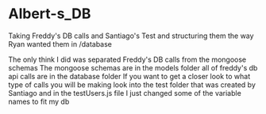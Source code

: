 # Albert-s_DB

Taking Freddy's DB calls and Santiago's Test and structuring them the way Ryan wanted them in /database

The only think I did was separated Freddy's DB calls from the mongoose schemas
The mongoose schemas are in the models folder all of freddy's db api calls are in the database folder
If you want to get a closer look to what type of calls you will be making look into the test folder that was created by Santiago and in the testUsers.js file I just changed some of the variable names to fit my db
